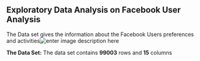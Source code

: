 ## Exploratory Data Analysis on Facebook User Analysis
The Data set gives the information about the Facebook Users preferences and activities![enter image description here](https://chi2016.acm.org/wp/wp-content/uploads/2016/02/Facebook-06-2015-Blue.png)

**The Data Set:**
The data set contains **99003** rows and **15** columns




